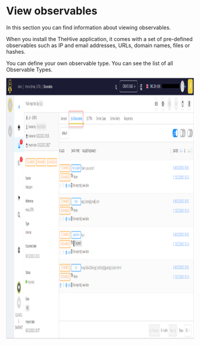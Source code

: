 # View observables 

In this section you can find information about viewing observables. 

When you install the TheHive application, it comes with a set of pre-defined observables such as IP and email addresses, URLs, domain names, files or hashes.

You can define your own observable type. You can see the list of all Observable Types.

<img src="../../../images/user-guides/analyst-corner/alerts/alerts-observables-tab.png" alt=" view observables tab alerts" width="700" height="700"/>